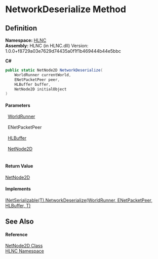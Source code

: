 # NetworkDeserialize Method




## Definition
**Namespace:** <a href="N_HLNC">HLNC</a>  
**Assembly:** HLNC (in HLNC.dll) Version: 1.0.0+f8729a03e7629d74435a0f1f1b469444b44e5bbc

**C#**
``` C#
public static NetNode2D NetworkDeserialize(
	WorldRunner currentWorld,
	ENetPacketPeer peer,
	HLBuffer buffer,
	NetNode2D initialObject
)
```



#### Parameters
<dl><dt>  <a href="T_HLNC_WorldRunner">WorldRunner</a></dt><dd> </dd><dt>  ENetPacketPeer</dt><dd> </dd><dt>  <a href="T_HLNC_Serialization_HLBuffer">HLBuffer</a></dt><dd> </dd><dt>  <a href="T_HLNC_NetNode2D">NetNode2D</a></dt><dd> </dd></dl>

#### Return Value
<a href="T_HLNC_NetNode2D">NetNode2D</a>

#### Implements
<a href="M_HLNC_Serialization_INetSerializable_1_NetworkDeserialize">INetSerializable(T).NetworkDeserialize(WorldRunner, ENetPacketPeer, HLBuffer, T)</a>  


## See Also


#### Reference
<a href="T_HLNC_NetNode2D">NetNode2D Class</a>  
<a href="N_HLNC">HLNC Namespace</a>  
